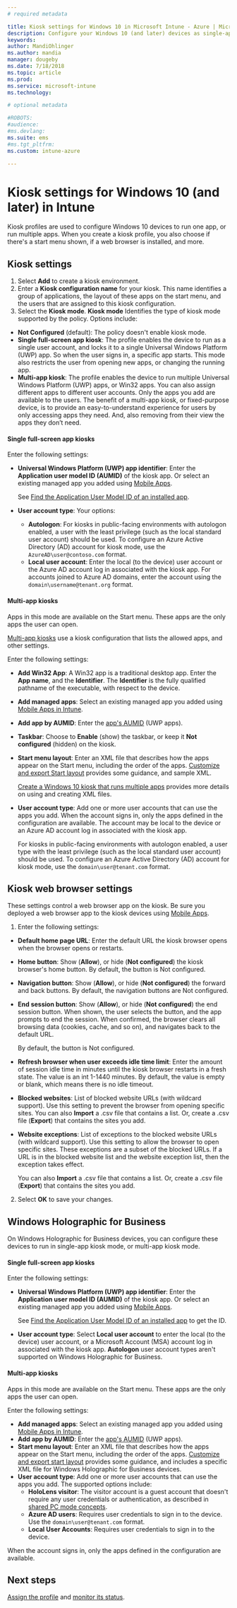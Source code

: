 ```yaml
---
# required metadata

title: Kiosk settings for Windows 10 in Microsoft Intune - Azure | Microsoft Docs
description: Configure your Windows 10 (and later) devices as single-app and multi-app kiosks, including customizing the Start menu, adding apps, the task bar, and configuring a web browser. Also configure Windows Holographic for Business devices as multip-app kiosks in Microsoft Intune. 
keywords:
author: MandiOhlinger
ms.author: mandia
manager: dougeby
ms.date: 7/18/2018
ms.topic: article
ms.prod:
ms.service: microsoft-intune
ms.technology:

# optional metadata

#ROBOTS:
#audience:
#ms.devlang:
ms.suite: ems
#ms.tgt_pltfrm:
ms.custom: intune-azure

---
```


# Kiosk settings for Windows 10 (and later) in Intune

Kiosk profiles are used to configure Windows 10 devices to run one app, or run multiple apps. When you create a kiosk profile, you also choose if there's a start menu shown, if a web browser is installed, and more.

## Kiosk settings

1. Select **Add** to create a kiosk environment.
2. Enter a **Kiosk configuration name** for your kiosk. This name identifies a group of applications, the layout of these apps on the start menu, and the users that are assigned to this kiosk configuration.
3. Select the **Kiosk mode**. **Kiosk mode** Identifies the type of kiosk mode supported by the policy. Options include:

  - **Not Configured** (default): The policy doesn't enable kiosk mode.
  - **Single full-screen app kiosk**: The profile enables the device to run as a single user account, and locks it to a single Universal Windows Platform (UWP) app. So when the user signs in, a specific app starts. This mode also restricts the user from opening new apps, or changing the running app.
  - **Multi-app kiosk**: The profile enables the device to run multiple Universal Windows Platform (UWP) apps, or Win32 apps. You can also assign different apps to different user accounts. Only the apps you add are available to the users. The benefit of a multi-app kiosk, or fixed-purpose device, is to provide an easy-to-understand experience for users by only accessing apps they need. And, also removing from their view the apps they don’t need.

#### Single full-screen app kiosks
Enter the following settings:

- **Universal Windows Platform (UWP) app identifier**: Enter the **Application user model ID (AUMID)** of the kiosk app. Or select an existing managed app you added using [Mobile Apps](apps-add.md).

    See [Find the Application User Model ID of an installed app](https://docs.microsoft.com/windows-hardware/customize/enterprise/find-the-application-user-model-id-of-an-installed-app).

- **User account type**: Your options:

  - **Autologon**: For kiosks in public-facing environments with autologon enabled, a user with the least privilege (such as the local standard user account) should be used. To configure an Azure Active Directory (AD) account for kiosk mode, use the `AzureAD\user@contoso.com` format.
  - **Local user account**: Enter the local (to the device) user account or the Azure AD account log in associated with the kiosk app. For accounts joined to Azure AD domains, enter the account using the `domain\username@tenant.org` format.

#### Multi-app kiosks
Apps in this mode are available on the Start menu. These apps are the only apps the user can open. 

[Multi-app kiosks](https://docs.microsoft.com/windows/configuration/lock-down-windows-10-to-specific-apps#configure-a-kiosk-in-microsoft-intune) use a kiosk configuration that lists the allowed apps, and other settings.

Enter the following settings:

- **Add Win32 App**: A Win32 app is a traditional desktop app. Enter the **App name**, and the **Identifier**. The **Identifier** is the fully qualified pathname of the executable, with respect to the device.
- **Add managed apps**: Select an existing managed app you added using [Mobile Apps in Intune](apps-add.md).
- **Add app by AUMID**: Enter the [app's AUMID](https://docs.microsoft.com/windows-hardware/customize/enterprise/find-the-application-user-model-id-of-an-installed-app) (UWP apps).
- **Taskbar**: Choose to **Enable** (show) the taskbar, or keep it **Not configured** (hidden) on the kiosk.
- **Start menu layout**: Enter an XML file that describes how the apps appear on the Start menu, including the order of the apps. [Customize and export Start layout](https://docs.microsoft.com/windows/configuration/customize-and-export-start-layout) provides some guidance, and sample XML.

  [Create a Windows 10 kiosk that runs multiple apps](https://docs.microsoft.com/windows/configuration/lock-down-windows-10-to-specific-apps#create-xml-file) provides more details on using and creating XML files.

- **User account type**: Add one or more user accounts that can use the apps you add. When the account signs in, only the apps defined in the configuration are available. The account may be local to the device or an Azure AD account log in associated with the kiosk app.

    For kiosks in public-facing environments with autologon enabled, a user type with the least privilege (such as the local standard user account) should be used. To configure an Azure Active Directory (AD) account for kiosk mode, use the `domain\user@tenant.com` format.

## Kiosk web browser settings

These settings control a web browser app on the kiosk. Be sure you deployed a web browser app to the kiosk devices using [Mobile Apps](apps-add.md).

1. Enter the following settings:

  - **Default home page URL**: Enter the default URL the kiosk browser opens when the browser opens or restarts.

  - **Home button**: Show (**Allow**), or hide (**Not configured**) the kiosk browser's home button. By default, the button is Not configured.

  - **Navigation button**: Show (**Allow**), or hide (**Not configured**) the forward and back buttons. By default, the navigation buttons are Not configured.

  - **End session button**: Show (**Allow**), or hide (**Not configured**) the end session button. When shown, the user selects the button, and the app prompts to end the session. When confirmed, the browser clears all browsing data (cookies, cache, and so on), and navigates back to the default URL.

    By default, the button is Not configured. 

  - **Refresh browser when user exceeds idle time limit**: Enter the amount of session idle time in minutes until the kiosk browser restarts in a fresh state. The value is an int 1-1440 minutes. By default, the value is empty or blank, which means there is no idle timeout.

  - **Blocked websites**: List of blocked website URLs (with wildcard support). Use this setting to prevent the browser from opening specific sites. You can also **Import** a .csv file that contains a list. Or, create a .csv file (**Export**) that contains the sites you add.

  - **Website exceptions**: List of exceptions to the blocked website URLs (with wildcard support). Use this setting to allow the browser to open specific sites. These exceptions are a subset of the blocked URLs. If a URL is in the blocked website list and the website exception list, then the exception takes effect.

    You can also **Import** a .csv file that contains a list. Or, create a .csv file (**Export**) that contains the sites you add.

2. Select **OK** to save your changes.

## Windows Holographic for Business

On Windows Holographic for Business devices, you can configure these devices to run in single-app kiosk mode, or multi-app kiosk mode. 

#### Single full-screen app kiosks
Enter the following settings:

- **Universal Windows Platform (UWP) app identifier**: Enter the **Application user model ID (AUMID)** of the kiosk app. Or select an existing managed app you added using [Mobile Apps](apps-add.md).

    See [Find the Application User Model ID of an installed app](https://docs.microsoft.com/windows-hardware/customize/enterprise/find-the-application-user-model-id-of-an-installed-app) to get the ID.

- **User account type**: Select **Local user account** to enter the local (to the device) user account, or a Microsoft Account (MSA) account log in associated with the kiosk app. **Autologon** user account types aren't supported on Windows Holographic for Business.

#### Multi-app kiosks
Apps in this mode are available on the Start menu. These apps are the only apps the user can open.

Enter the following settings:

- **Add managed apps**: Select an existing managed app you added using [Mobile Apps in Intune](apps-add.md).
- **Add app by AUMID**: Enter the [app's AUMID](https://docs.microsoft.com/windows-hardware/customize/enterprise/find-the-application-user-model-id-of-an-installed-app) (UWP apps).
- **Start menu layout**: Enter an XML file that describes how the apps appear on the Start menu, including the order of the apps. [Customize and export start layout](https://docs.microsoft.com/hololens/hololens-kiosk#start-layout-for-hololens) provides some guidance, and includes a specific XML file for Windows Holographic for Business devices.
- **User account type**: Add one or more user accounts that can use the apps you add. The supported options include: 
  - **HoloLens visitor**: The visitor account is a guest account that doesn't require any user credentials or authentication, as described in [shared PC mode concepts](https://docs.microsoft.com/windows/configuration/set-up-shared-or-guest-pc#shared-pc-mode-concepts).
  - **Azure AD users**: Requires user credentials to sign in to the device. Use the `domain\user@tenant.com` format.
  - **Local User Accounts**: Requires user credentials to sign in to the device. 

When the account signs in, only the apps defined in the configuration are available.

## Next steps
[Assign the profile](device-profile-assign.md) and [monitor its status](device-profile-monitor.md).

